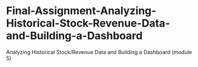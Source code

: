 # Final-Assignment-Analyzing-Historical-Stock-Revenue-Data-and-Building-a-Dashboard
Analyzing Historical Stock/Revenue Data and Building a Dashboard (module 5)
